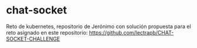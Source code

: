 # chat-socket
Reto de kubernetes, repositorio de Jerónimo con solución propuesta para el reto asignado en este repositorio: https://github.com/lectrapb/CHAT-SOCKET-CHALLENGE
